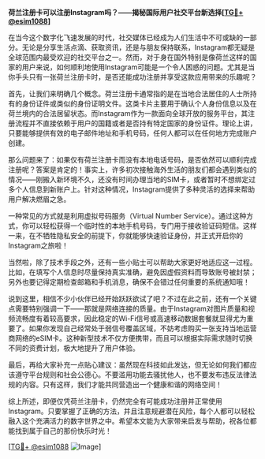 **荷兰注册卡可以注册Instagram吗？——揭秘国际用户社交平台新选择[[TG💪+ @esim1088](https://t.me/s/esim1088)]**

在当今这个数字化飞速发展的时代，社交媒体已经成为人们生活中不可或缺的一部分。无论是分享生活点滴、获取资讯，还是与朋友保持联系，Instagram都无疑是全球范围内最受欢迎的社交平台之一。然而，对于身在国外特别是像荷兰这样的国家的用户来说，如何顺利地使用Instagram可能是一个令人困惑的问题。尤其是当你手头只有一张荷兰注册卡时，是否还能成功注册并享受这款应用带来的乐趣呢？

首先，让我们来明确几个概念。荷兰注册卡通常指的是在当地合法居住的人士所持有的身份证件或类似的身份证明文件。这类卡片主要用于确认个人身份信息以及在荷兰境内的合法居留状态。而Instagram作为一款面向全球开放的服务平台，其注册流程并不直接依赖于用户的国籍或者是否持有特定国家的身份证件。理论上讲，只要能够提供有效的电子邮件地址和手机号码，任何人都可以在任何地方完成账户创建。

那么问题来了：如果仅有荷兰注册卡而没有本地电话号码，是否依然可以顺利完成注册呢？答案是肯定的！事实上，许多初次接触海外生活的朋友们都会遇到类似的情况——刚搬入新环境不久，还没有时间办理当地的SIM卡，或者暂时不想绑定过多个人信息到新账户上。针对这种情况，Instagram提供了多种灵活的选择来帮助用户解决燃眉之急。

一种常见的方式就是利用虚拟号码服务（Virtual Number Service）。通过这种方式，你可以轻松获得一个临时性的本地手机号码，专门用于接收验证码短信。这样一来，在不牺牲隐私安全的前提下，你就能够快速验证身份，并正式开启你的Instagram之旅啦！

当然啦，除了技术手段之外，还有一些小贴士可以帮助大家更好地适应这一过程。比如，在填写个人信息时尽量保持真实准确，避免因虚假资料而导致账号被封禁；另外也要记得定期检查邮箱和手机消息，确保不会错过任何重要的系统通知哦！

说到这里，相信不少小伙伴已经开始跃跃欲试了吧？不过在此之前，还有一个关键点需要特别强调一下——那就是网络连接的质量。由于Instagram对图片质量和视频流畅度有着较高要求，因此稳定的Wi-Fi信号或高速移动数据套餐就显得尤为重要了。如果你发现自己经常处于弱信号覆盖区域，不妨考虑购买一张支持当地运营商网络的eSIM卡。这种新型技术不仅方便携带，而且可以根据实际需求随时切换不同的资费计划，极大地提升了用户体验。

最后，再给大家补充一点贴心建议：虽然现在科技如此发达，但无论如何我们都应该遵守平台规则和社会公德心。不要滥用功能去骚扰他人，也不要发布违反法律法规的内容。只有这样，我们才能共同营造出一个健康和谐的网络空间！

综上所述，即便仅凭荷兰注册卡，仍然完全有可能成功注册并正常使用Instagram。只要掌握了正确的方法，并且注意规避潜在风险，每个人都可以轻松融入这个充满活力的数字世界之中。希望本文能为大家带来启发与帮助，祝各位都能找到属于自己的那份快乐时光！

[[TG💪+ @esim1088](https://t.me/s/esim1088) ![Image](https://i.postimg.cc/4NQfJmqS/Snipaste-2025-05-13-00-14-12.png)]